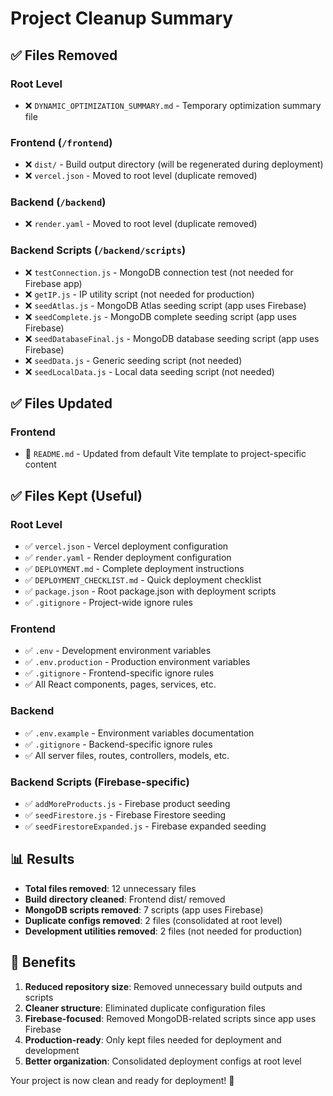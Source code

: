# Project Cleanup Summary

## ✅ Files Removed

### Root Level
- ❌ `DYNAMIC_OPTIMIZATION_SUMMARY.md` - Temporary optimization summary file

### Frontend (`/frontend`)
- ❌ `dist/` - Build output directory (will be regenerated during deployment)
- ❌ `vercel.json` - Moved to root level (duplicate removed)

### Backend (`/backend`)
- ❌ `render.yaml` - Moved to root level (duplicate removed)

### Backend Scripts (`/backend/scripts`)
- ❌ `testConnection.js` - MongoDB connection test (not needed for Firebase app)
- ❌ `getIP.js` - IP utility script (not needed for production)
- ❌ `seedAtlas.js` - MongoDB Atlas seeding script (app uses Firebase)
- ❌ `seedComplete.js` - MongoDB complete seeding script (app uses Firebase)  
- ❌ `seedDatabaseFinal.js` - MongoDB database seeding script (app uses Firebase)
- ❌ `seedData.js` - Generic seeding script (not needed)
- ❌ `seedLocalData.js` - Local data seeding script (not needed)

## ✅ Files Updated

### Frontend
- 📝 `README.md` - Updated from default Vite template to project-specific content

## ✅ Files Kept (Useful)

### Root Level
- ✅ `vercel.json` - Vercel deployment configuration
- ✅ `render.yaml` - Render deployment configuration
- ✅ `DEPLOYMENT.md` - Complete deployment instructions
- ✅ `DEPLOYMENT_CHECKLIST.md` - Quick deployment checklist
- ✅ `package.json` - Root package.json with deployment scripts
- ✅ `.gitignore` - Project-wide ignore rules

### Frontend
- ✅ `.env` - Development environment variables
- ✅ `.env.production` - Production environment variables
- ✅ `.gitignore` - Frontend-specific ignore rules
- ✅ All React components, pages, services, etc.

### Backend
- ✅ `.env.example` - Environment variables documentation
- ✅ `.gitignore` - Backend-specific ignore rules
- ✅ All server files, routes, controllers, models, etc.

### Backend Scripts (Firebase-specific)
- ✅ `addMoreProducts.js` - Firebase product seeding
- ✅ `seedFirestore.js` - Firebase Firestore seeding
- ✅ `seedFirestoreExpanded.js` - Firebase expanded seeding

## 📊 Results

- **Total files removed**: 12 unnecessary files
- **Build directory cleaned**: Frontend dist/ removed
- **MongoDB scripts removed**: 7 scripts (app uses Firebase)
- **Duplicate configs removed**: 2 files (consolidated at root level)
- **Development utilities removed**: 2 files (not needed for production)

## 🎯 Benefits

1. **Reduced repository size**: Removed unnecessary build outputs and scripts
2. **Cleaner structure**: Eliminated duplicate configuration files
3. **Firebase-focused**: Removed MongoDB-related scripts since app uses Firebase
4. **Production-ready**: Only kept files needed for deployment and development
5. **Better organization**: Consolidated deployment configs at root level

Your project is now clean and ready for deployment! 🚀
